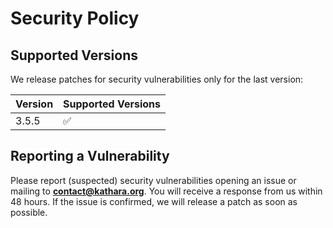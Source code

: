 # Security Policy

## Supported Versions

We release patches for security vulnerabilities only for the last version:

| Version   | Supported Versions                        |
| --------- | ----------------------------------------- |
| 3.5.5     | :white_check_mark:                        |

## Reporting a Vulnerability

Please report (suspected) security vulnerabilities opening an issue or mailing to
**[contact@kathara.org](mailto:contact@kathara.org)**. You will receive a response from
us within 48 hours. If the issue is confirmed, we will release a patch as soon
as possible.
